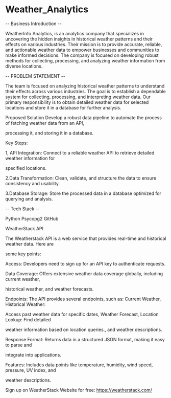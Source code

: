 # Weather_Analytics
 


-- Business Introduction --

WeatherInfo Analytics, is an analytics company that
specializes in uncovering the hidden insights in
historical weather patterns and their effects on
various industries. Their mission is to provide
accurate, reliable, and actionable weather data to
empower businesses and communities to make
informed decisions. The company is focused on
developing robust methods for collecting,
processing, and analyzing weather information from
diverse locations.

-- PROBLEM STATEMENT --

The team is focused on analyzing historical weather
patterns to understand their effects across various
industries. The goal is to establish a dependable
system for collecting, processing, and interpreting
weather data. Our primary responsibility is to obtain
detailed weather data for selected locations and store it
in a database for further analysis.




Proposed Solution
Develop a robust data pipeline to automate the process of fetching weather data from an API,

processing it, and storing it in a database.

Key Steps:

1, API Integration: Connect to a reliable weather API to retrieve detailed weather information for

specified locations.

2.Data Transformation: Clean, validate, and structure the data to ensure consistency and usability.

3.Database Storage: Store the processed data in a database optimized for querying and analysis.



-- Tech Stack --

Python Psycopg2 GitHub



WeatherStack API

The Weatherstack API is a web service that provides real-time and historical weather data. Here are

some key points:

Access: Developers need to sign up for an API key to authenticate requests.

Data Coverage: Offers extensive weather data coverage globally, including current weather,

historical weather, and weather forecasts.

Endpoints: The API provides several endpoints, such as: Current Weather, Historical Weather:

Access past weather data for specific dates, Weather Forecast, Location Lookup: Find detailed

weather information based on location queries., and weather descriptions.

Response Format: Returns data in a structured JSON format, making it easy to parse and

integrate into applications.

Features: Includes data points like temperature, humidity, wind speed, pressure, UV index, and

weather descriptions.

Sign up on WeatherStack Website for free: https://weatherstack.com/
